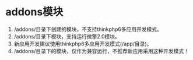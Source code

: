 # addons模块
1. /addons/目录下创建的模块，不支持thinkphp6多应用开发模式。
2. /addons/目录下模块，支持运行微擎2.0模块。
3. 新应用开发建议使用thinkphp6多应用开发模式(/app/目录)。
4. /addons/目录下的模块，仅作为兼容运行，不推荐新应用采用这种开发模式！
